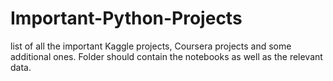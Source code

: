 # Important-Python-Projects
list of all the important Kaggle projects, Coursera projects and some additional ones.
Folder should contain the notebooks as well as the relevant data.
